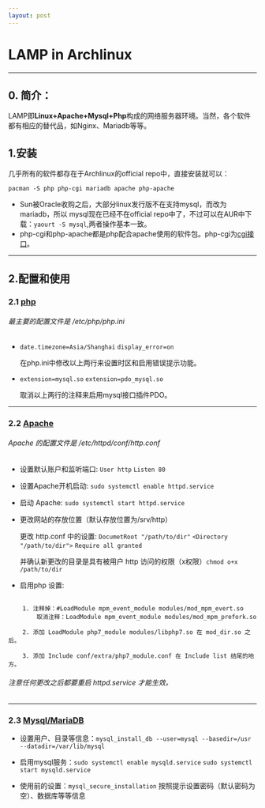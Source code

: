 ```yaml
---
layout: post
---
```

# LAMP in Archlinux
*****

## 0. 简介：

LAMP即**Linux+Apache+Mysql+Php**构成的网络服务器环境。当然，各个软件都有相应的替代品，如Nginx、Mariadb等等。

## 1.安装

几乎所有的软件都存在于Archlinux的official repo中，直接安装就可以：

	pacman -S php php-cgi mariadb apache php-apache 

* Sun被Oracle收购之后，大部分linux发行版不在支持mysql，而改为mariadb，所以 mysql现在已经不在official repo中了，不过可以在AUR中下载：`yaourt -S mysql`,两者操作基本一致。	
* php-cgi和php-apache都是php配合apache使用的软件包。php-cgi为[cgi接口](https://www.w3.org/CGI/)。	


*****
## 2.配置和使用 

### 2.1 [php](https://wiki.archlinux.org/index.php/PHP)
 
###### 最主要的配置文件是 */etc/php/php.ini*

*	`date.timezone=Asia/Shanghai`
	`display_error=on` 
	
	在php.ini中修改以上两行来设置时区和启用错误提示功能。

*	`extension=mysql.so`  `extension=pdo_mysql.so`

	取消以上两行的注释来启用mysql接口插件PDO。
***

### 2.2 [Apache](https://wiki.archlinux.org/index.php/Apache_HTTP_Server)

###### Apache 的配置文件是 */etc/httpd/conf/http.conf*
* 设置默认账户和监听端口: `User http` `Listen 80`
* 设置Apache开机启动: `sudo systemctl enable httpd.service`
* 启动 Apache: `sudo systemctl start httpd.service`

* 更改网站的存放位置（默认存放位置为/srv/http） 

	更改 http.conf 中的设置: `DocumetRoot "/path/to/dir"`  `<Directory "/path/to/dir">`  `Require all granted`

	并确认新更改的目录是具有被用户 http 访问的权限（x权限）`chmod o+x /path/to/dir`

* 启用php 设置:  

```

	1. 注释掉：#LoadModule mpm_event_module modules/mod_mpm_evert.so
	    取消注释：LoadModule mpm_event_module modules/mod_mpm_prefork.so

	2. 添加 LoadModule php7_module modules/libphp7.so 在 mod_dir.so 之后。

	3. 添加 Include conf/extra/php7_module.conf 在 Include list 结尾的地方。

```

###### 注意任何更改之后都要重启 httpd.service 才能生效。

***

### 2.3  [Mysql/MariaDB](https://wiki.archlinux.org/index.php?title=MySQL&redirect=no)

* 设置用户、目录等信息：`mysql_install_db --user=mysql --basedir=/usr --datadir=/var/lib/mysql`

* 启用mysql服务：`sudo systemctl enable mysqld.service`	`sudo systemctl start mysqld.service`

* 使用前的设置：`mysql_secure_installation` 按照提示设置密码（默认密码为空）、数据库等等信息
